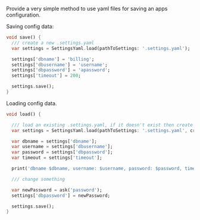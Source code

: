 Provide a very simple method to use yaml files for saving an apps configuration.

Saving config data:

```dart
void save() {
  /// create a new .settings.yaml
  var settings = SettingsYaml.load(pathToSettings: '.settings.yaml');

  settings['dbname'] = 'billing';
  settings['dbusername'] = 'username';
  settings['dbpassword'] = 'apassword';
  settings['timeout'] = 200;

  settings.save();
}
```

Loading config data.

```dart
void load() {

  /// load an existing .settings.yaml, if it doesn't exist then create it.
  var settings = SettingsYaml.load(pathToSettings: '.settings.yaml', create: true);

  var dbname = settings['dbname'];
  var username = settings['dbusername'];
  var password = settings['dbpassword'];
  var timeout = settings['timeout'];

  print('dbname $dbname, username: $username, password: $password, timeout: $timeout');

  /// change something

  var newPassword = ask('password');
  settings['dbpassword'] = newPassword;

  settings.save();
}
```

